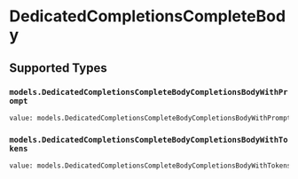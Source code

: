# DedicatedCompletionsCompleteBody


## Supported Types

### `models.DedicatedCompletionsCompleteBodyCompletionsBodyWithPrompt`

```python
value: models.DedicatedCompletionsCompleteBodyCompletionsBodyWithPrompt = /* values here */
```

### `models.DedicatedCompletionsCompleteBodyCompletionsBodyWithTokens`

```python
value: models.DedicatedCompletionsCompleteBodyCompletionsBodyWithTokens = /* values here */
```

